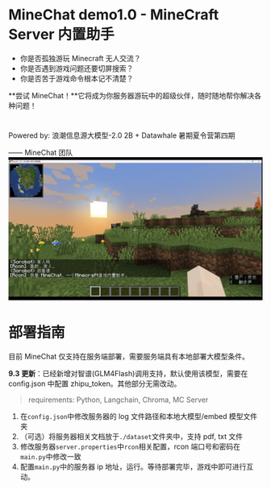 # MineChat demo1.0 - MineCraft Server 内置助手

-   你是否孤独游玩 Minecraft 无人交流？
-   你是否遇到游戏问题还要切屏搜索？
-   你是否苦于游戏命令根本记不清楚？

**尝试 MineChat！**它将成为你服务器游玩中的超级伙伴，随时随地帮你解决各种问题！

#

Powered by: 浪潮信息源大模型-2.0 2B + Datawhale 暑期夏令营第四期

—— MineChat 团队
![demo](./demo.png)

# 部署指南

目前 MineChat 仅支持在服务端部署，需要服务端具有本地部署大模型条件。

**9.3 更新**：已经新增对智谱(GLM4Flash)调用支持，默认使用该模型，需要在 config.json 中配置 zhipu_token。其他部分无需改动。

> requirements: Python, Langchain, Chroma, MC Server

1. 在`config.json`中修改服务器的 log 文件路径和本地大模型/embed 模型文件夹
2. （可选）将服务器相关文档放于`./dataset`文件夹中，支持 pdf, txt 文件
3. 修改服务器`server.properties`中`rcon`相关配置，rcon 端口号和密码在`main.py`中修改一致
4. 配置`main.py`中的服务器 ip 地址，运行。等待部署完毕，游戏中即可进行互动。
